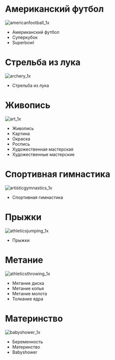 # Американский футбол

![americanfootball_1x]

- Американский футбол
- Суперкубок
- Superbowl

# Стрельба из лука

![archery_1x]

- Стрельба из лука

# Живопись

![art_1x]

- Живопись
- Картина
- Окраска
- Роспись
- Художественная мастерская
- Художественные мастерские

# Спортивная гимнастика

![artisticgymnastics_1x]

- Спортивная гимнастика

# Прыжки

![athleticsjumping_1x]

- Прыжки

# Метание

![athleticsthrowing_1x]

- Метание диска
- Метание копья
- Метание молота
- Толкание ядра

# Материнство

![babyshower_1x]

- Беременность
- Материнство
- Babyshower



[americanfootball_1x]: https://ssl.gstatic.com/calendar/images/eventillustrations/v1/img_americanfootball_1x.jpg
[archery_1x]: https://ssl.gstatic.com/calendar/images/eventillustrations/v1/img_archery_1x.jpg
[art_1x]: https://ssl.gstatic.com/calendar/images/eventillustrations/v1/img_art_1x.jpg
[artisticgymnastics_1x]: https://ssl.gstatic.com/calendar/images/eventillustrations/v1/img_artisticgymnastics_1x.jpg
[athleticsjumping_1x]: https://ssl.gstatic.com/calendar/images/eventillustrations/v1/img_athleticsjumping_1x.jpg
[athleticsthrowing_1x]: https://ssl.gstatic.com/calendar/images/eventillustrations/v1/img_athleticsthrowing_1x.jpg
[babyshower_1x]: https://ssl.gstatic.com/calendar/images/eventillustrations/v1/img_babyshower_1x.jpg